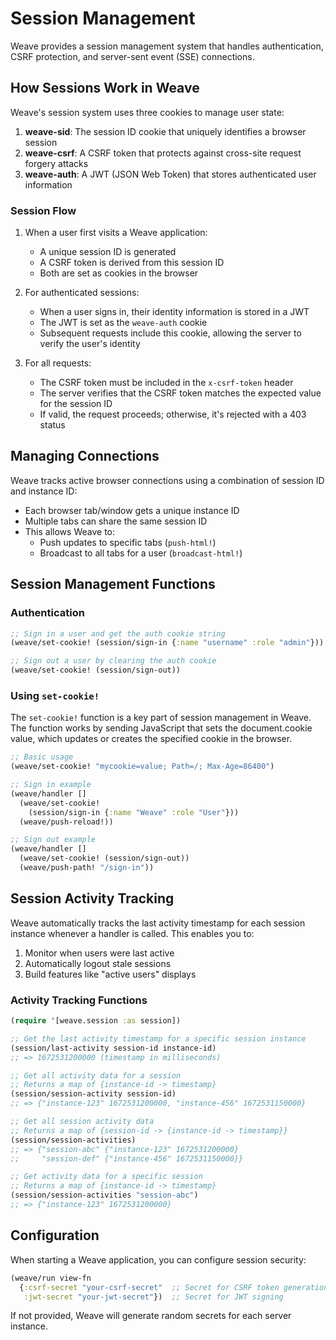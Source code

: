 # Session Management

Weave provides a session management system that handles
authentication, CSRF protection, and server-sent event (SSE)
connections.

## How Sessions Work in Weave

Weave's session system uses three cookies to manage user state:

1. **weave-sid**: The session ID cookie that uniquely identifies a browser session
2. **weave-csrf**: A CSRF token that protects against cross-site request forgery attacks
3. **weave-auth**: A JWT (JSON Web Token) that stores authenticated user information

### Session Flow

1. When a user first visits a Weave application:
    - A unique session ID is generated
    - A CSRF token is derived from this session ID
    - Both are set as cookies in the browser

2. For authenticated sessions:
    - When a user signs in, their identity information is stored in a JWT
    - The JWT is set as the `weave-auth` cookie
    - Subsequent requests include this cookie, allowing the server to
      verify the user's identity

3. For all requests:
    - The CSRF token must be included in the `x-csrf-token` header
    - The server verifies that the CSRF token matches the expected
      value for the session ID
    - If valid, the request proceeds; otherwise, it's rejected with a
      403 status

## Managing Connections

Weave tracks active browser connections using a combination of session
ID and instance ID:

- Each browser tab/window gets a unique instance ID
- Multiple tabs can share the same session ID
- This allows Weave to:
   - Push updates to specific tabs (`push-html!`)
   - Broadcast to all tabs for a user (`broadcast-html!`)

## Session Management Functions

### Authentication

```clojure
;; Sign in a user and get the auth cookie string
(weave/set-cookie! (session/sign-in {:name "username" :role "admin"}))

;; Sign out a user by clearing the auth cookie
(weave/set-cookie! (session/sign-out))
```

### Using `set-cookie!`

The `set-cookie!` function is a key part of session management in
Weave. The function works by sending JavaScript that sets the
document.cookie value, which updates or creates the specified cookie
in the browser.

```clojure
;; Basic usage
(weave/set-cookie! "mycookie=value; Path=/; Max-Age=86400")

;; Sign in example
(weave/handler []
  (weave/set-cookie! 
    (session/sign-in {:name "Weave" :role "User"}))
  (weave/push-reload!))

;; Sign out example
(weave/handler []
  (weave/set-cookie! (session/sign-out))
  (weave/push-path! "/sign-in"))
```

## Session Activity Tracking

Weave automatically tracks the last activity timestamp for each
session instance whenever a handler is called. This enables you to:

1. Monitor when users were last active
2. Automatically logout stale sessions
3. Build features like "active users" displays

### Activity Tracking Functions

```clojure
(require '[weave.session :as session])

;; Get the last activity timestamp for a specific session instance
(session/last-activity session-id instance-id)
;; => 1672531200000 (timestamp in milliseconds)

;; Get all activity data for a session
;; Returns a map of {instance-id -> timestamp}
(session/session-activity session-id)
;; => {"instance-123" 1672531200000, "instance-456" 1672531150000}

;; Get all session activity data
;; Returns a map of {session-id -> {instance-id -> timestamp}}
(session/session-activities)
;; => {"session-abc" {"instance-123" 1672531200000}
;;     "session-def" {"instance-456" 1672531150000}}

;; Get activity data for a specific session
;; Returns a map of {instance-id -> timestamp}
(session/session-activities "session-abc")
;; => {"instance-123" 1672531200000}
```

## Configuration

When starting a Weave application, you can configure session security:

```clojure
(weave/run view-fn 
  {:csrf-secret "your-csrf-secret"  ;; Secret for CSRF token generation
   :jwt-secret "your-jwt-secret"})  ;; Secret for JWT signing
```

If not provided, Weave will generate random secrets for each server
instance.
